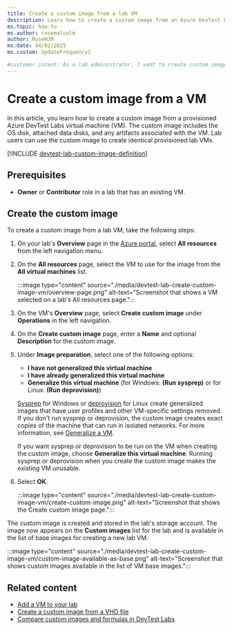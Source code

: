 ```yaml
---
title: Create a custom image from a lab VM
description: Learn how to create a custom image from an Azure DevTest Labs virtual machine (VM) by using the Azure portal.
ms.topic: how-to
ms.author: rosemalcolm
author: RoseHJM
ms.date: 04/02/2025
ms.custom: UpdateFrequency2

#customer intent: As a lab administrator, I want to create custom images from existing VMs so I can make the custom images available to lab users as bases for creating more VMs.
---
```


# Create a custom image from a VM

In this article, you learn how to create a custom image from a provisioned Azure DevTest Labs virtual machine (VM). The custom image includes the OS disk, attached data disks, and any artifacts associated with the VM. Lab users can use the custom image to create identical provisioned lab VMs.

[!INCLUDE [devtest-lab-custom-image-definition](../../includes/devtest-lab-custom-image-definition.md)]

## Prerequisites

- **Owner** or **Contributor** role in a lab that has an existing VM.

## Create the custom image

To create a custom image from a lab VM, take the following steps:

1. On your lab's **Overview** page in the [Azure portal](https://go.microsoft.com/fwlink/p/?LinkID=525040), select **All resources** from the left navigation menu.
1. On the **All resources** page, select the VM to use for the image from the **All virtual machines** list.

   :::image type="content" source="./media/devtest-lab-create-custom-image-vm/overview-page.png" alt-text="Screenshot that shows a VM selected on a lab's All resources page.":::

1. On the VM's **Overview** page, select **Create custom image** under **Operations** in the left navigation.
1. On the **Create custom image** page, enter a **Name** and optional **Description** for the custom image.

1. Under **Image preparation**, select one of the following options:

   - **I have not generalized this virtual machine** 
   - **I have already generalized this virtual machine**
   - **Generalize this virtual machine** (for Windows: **(Run sysprep)** or for Linux: **(Run deprovision)**)

   [Sysprep](/windows-hardware/manufacture/desktop/sysprep--system-preparation--overview) for Windows or [deprovision](/azure/virtual-machines/generalize#linux) for Linux create generalized images that have user profiles and other VM-specific settings removed. If you don't run sysprep or deprovision, the custom image creates exact copies of the machine that can run in isolated networks. For more information, see [Generalize a VM](/azure/virtual-machines/generalize).

   If you want sysprep or deprovision to be run on the VM when creating the custom image, choose **Generalize this virtual machine**. Running sysprep or deprovision when you create the custom image makes the existing VM unusable.

1. Select **OK**.

   :::image type="content" source="./media/devtest-lab-create-custom-image-vm/create-custom-image.png" alt-text="Screenshot that shows the Create custom image page.":::

The custom image is created and stored in the lab's storage account. The image now appears on the **Custom images** list for the lab and is available in the list of base images for creating a new lab VM.

:::image type="content" source="./media/devtest-lab-create-custom-image-vm/custom-image-available-as-base.png" alt-text="Screenshot that shows custom images available in the list of VM base images.":::

## Related content

- [Add a VM to your lab](devtest-lab-add-vm.md)
- [Create a custom image from a VHD file](devtest-lab-create-template.md)
- [Compare custom images and formulas in DevTest Labs](devtest-lab-comparing-vm-base-image-types.md)
